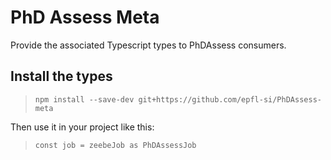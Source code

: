 # PhD Assess Meta

Provide the associated Typescript types to PhDAssess consumers.

## Install the types

> `npm install --save-dev git+https://github.com/epfl-si/PhDAssess-meta`

Then use it in your project like this:
> `const job = zeebeJob as PhDAssessJob`
